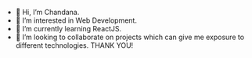 - 👋 Hi, I’m Chandana.
- 👀 I’m interested in Web Development.
- 🌱 I’m currently learning ReactJS.
- 💞️ I’m looking to collaborate on projects which can give me exposure to different technologies.
  THANK YOU!

<!---
Sreechandana8/Sreechandana8 is a ✨ special ✨ repository because its `README.md` (this file) appears on your GitHub profile.
You can click the Preview link to take a look at your changes.
--->
